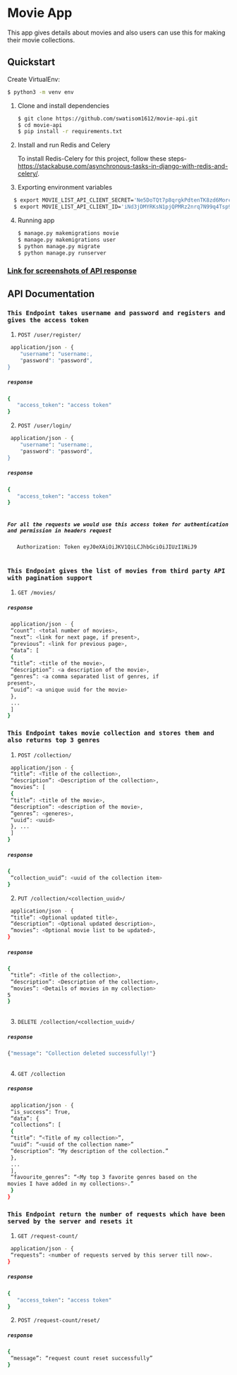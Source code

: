 # Movie App
This app gives details about movies and also users can use this for making their movie collections.
## Quickstart

Create VirtualEnv:
   ```bash
  $ python3 -m venv env
  ```
  
1. Clone and install dependencies

    ```bash
    $ git clone https://github.com/swatisom1612/movie-api.git
    $ cd movie-api
    $ pip install -r requirements.txt
    ```
2. Install and run Redis and Celery

   To install Redis-Celery for this project, follow these steps- https://stackabuse.com/asynchronous-tasks-in-django-with-redis-and-celery/.
   
   
3. Exporting environment variables
 ```bash
   $ export MOVIE_LIST_API_CLIENT_SECRET='Ne5DoTQt7p8qrgkPdtenTK8zd6MorcCR5vXZIJNfJwvfafZfcOs4reyasVYddTyXCz9hcL5FGGIVxw3q02ibnBLhblivqQTp4BIC93LZHj4OppuHQUzwugcYu7TIC5H1'
   $ export MOVIE_LIST_API_CLIENT_ID='iNd3jDMYRKsN1pjQPMRz2nrq7N99q4Tsp9EY9cM0'
   ``` 

4. Running app

   ```bash
   $ manage.py makemigrations movie 
   $ manage.py makemigrations user 
   $ python manage.py migrate
   $ python manage.py runserver
   ``` 
### [Link for screenshots of API response](https://github.com/swatisom1612/movie-api/tree/master/postman_screenshots)   
## API Documentation 

### `This Endpoint takes username and password and registers and gives the access token` 

1. `POST /user/register/` 

```bash
 application/json - {
    "username": "username:,
    "password": "password",
}
```
##### `response`

```bash
{
   "access_token": "access token"
}   
```
2. `POST /user/login/` 

```bash
 application/json - {
    "username": "username:,
    "password": "password",
}
```
##### `response`

```bash
{
   "access_token": "access token"
}
    
```
##### `For all the requests we would use this access token for authentication and permission in headers request`
```bash
   Authorization: Token eyJ0eXAiOiJKV1QiLCJhbGciOiJIUzI1NiJ9
    
```
    

### `This Endpoint gives the list of movies from third party API with pagination support ` 

1. `GET /movies/` 

##### `response`

```bash
 application/json - {
 “count”: <total number of movies>,
 “next”: <link for next page, if present>,
 “previous”: <link for previous page>,
 “data”: [
 {
 “title”: <title of the movie>,
 “description”: <a description of the movie>,
 “genres”: <a comma separated list of genres, if
present>,
 “uuid”: <a unique uuid for the movie>
 },
 ...
 ]
}
```

### `This Endpoint takes movie collection and stores them and also returns top 3 genres` 

1. `POST /collection/` 

```bash
 application/json - {
 “title”: <Title of the collection>,
 “description”: <Description of the collection>,
 “movies”: [
 {
 “title”: <title of the movie>,
 “description”: <description of the movie>,
 “genres”: <generes>,
 “uuid”: <uuid>
 }, ...
 ]
}
```
##### `response`

```bash
{
 “collection_uuid”: <uuid of the collection item>
}   
```
2. `PUT /collection/<collection_uuid>/` 

```bash
 application/json - {
 “title”: <Optional updated title>,
 “description”: <Optional updated description>,
 “movies”: <Optional movie list to be updated>,
}
```
##### `response`

```bash
{
 “title”: <Title of the collection>,
 “description”: <Description of the collection>,
 “movies”: <Details of movies in my collection>
5
}
    
```
3. `DELETE /collection/<collection_uuid>/` 


##### `response`

```bash
{"message": "Collection deleted successfully!"}
    
```
4. `GET /collection` 

##### `response`

```bash
 application/json - {
 “is_success”: True,
 “data”: {
 “collections”: [
 {
 “title”: “<Title of my collection>”,
 “uuid”: “<uuid of the collection name>”
 “description”: “My description of the collection.”
 },
 ...
 ],
 “favourite_genres”: “<My top 3 favorite genres based on the
movies I have added in my collections>.”
 }
}
```
### `This Endpoint return the number of requests which have been served by the server and resets it` 

1. `GET /request-count/` 

```bash
 application/json - {
 “requests”: <number of requests served by this server till now>.
}
```
##### `response`

```bash
{
   "access_token": "access token"
}   
```
2. `POST /request-count/reset/` 

##### `response`

```bash
{
 “message”: “request count reset successfully”
}
    
```
